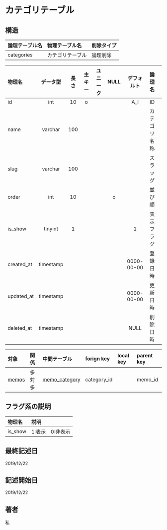 # カテゴリテーブル

## 構造
| 論理テーブル名 | 物理テーブル名   | 削除タイプ |
| :------------- | :--------------- | :--------- |
| categories     | カテゴリテーブル | 論理削除   |

| 物理名     | データ型  | 長さ  | 主キー | ユニーク | NULL  | デフォルト | 論理名       |
| :--------- | :-------: | :---: | :----: | :------: | :---: | :--------: | :----------- |
| id         |    int    |  10   |   o    |          |       |    A_I     | ID           |
| name       |  varchar  |  100  |        |          |       |            | カテゴリ名称 |
| slug       |  varchar  |  100  |        |          |       |            | スラッグ     |
| order      |    int    |  10   |        |          |   o   |            | 並び順       |
| is_show    |  tinyint  |   1   |        |          |       |     1      | 表示フラグ   |
| created_at | timestamp |       |        |          |       | 0000-00-00 | 登録日時     |
| updated_at | timestamp |       |        |          |       | 0000-00-00 | 更新日時     |
| deleted_at | timestamp |       |        |          |       |    NULL    | 削除日時     |

| 対象              | 関係   | 中間テーブル                      | forign key  | local key | parent key |
| :---------------- | :----- | :-------------------------------- | :---------- | :-------- | :--------- |
| [memos](memos.md) | 多対多 | [memo_category](memo_category.md) | category_id |           | memo_id    |

## フラグ系の説明
| 物理名  | 説明             |
| :------ | :--------------- |
| is_show | 1:表示　0:非表示 |

## 最終記述日
2019/12/22

## 記述開始日
2019/12/22

## 著者
私
